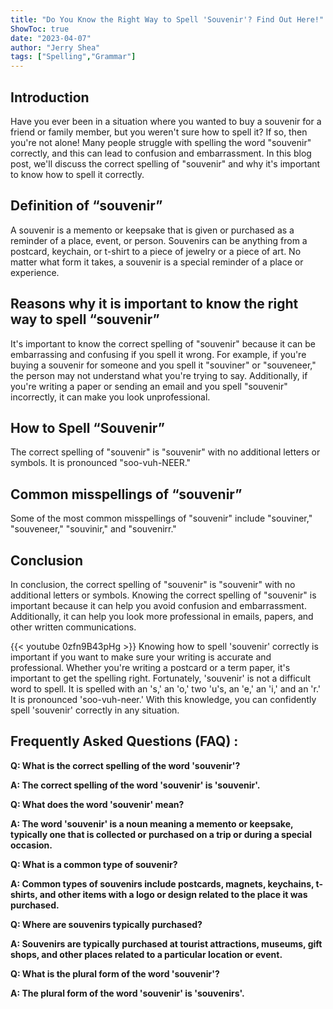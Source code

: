 ```yaml
---
title: "Do You Know the Right Way to Spell 'Souvenir'? Find Out Here!"
ShowToc: true 
date: "2023-04-07"
author: "Jerry Shea" 
tags: ["Spelling","Grammar"]
---
```

## Introduction
Have you ever been in a situation where you wanted to buy a souvenir for a friend or family member, but you weren't sure how to spell it? If so, then you're not alone! Many people struggle with spelling the word "souvenir" correctly, and this can lead to confusion and embarrassment. In this blog post, we'll discuss the correct spelling of "souvenir" and why it's important to know how to spell it correctly.

## Definition of “souvenir” 
A souvenir is a memento or keepsake that is given or purchased as a reminder of a place, event, or person. Souvenirs can be anything from a postcard, keychain, or t-shirt to a piece of jewelry or a piece of art. No matter what form it takes, a souvenir is a special reminder of a place or experience.

## Reasons why it is important to know the right way to spell “souvenir”
It's important to know the correct spelling of "souvenir" because it can be embarrassing and confusing if you spell it wrong. For example, if you're buying a souvenir for someone and you spell it "souviner" or "souveneer," the person may not understand what you're trying to say. Additionally, if you're writing a paper or sending an email and you spell "souvenir" incorrectly, it can make you look unprofessional.

## How to Spell “Souvenir”
The correct spelling of "souvenir" is "souvenir" with no additional letters or symbols. It is pronounced "soo-vuh-NEER."

## Common misspellings of “souvenir”
Some of the most common misspellings of "souvenir" include "souviner," "souveneer," "souvinir," and "souvenirr."

## Conclusion
In conclusion, the correct spelling of "souvenir" is "souvenir" with no additional letters or symbols. Knowing the correct spelling of "souvenir" is important because it can help you avoid confusion and embarrassment. Additionally, it can help you look more professional in emails, papers, and other written communications.

{{< youtube 0zfn9B43pHg >}} 
Knowing how to spell 'souvenir' correctly is important if you want to make sure your writing is accurate and professional. Whether you're writing a postcard or a term paper, it's important to get the spelling right. Fortunately, 'souvenir' is not a difficult word to spell. It is spelled with an 's,' an 'o,' two 'u's, an 'e,' an 'i,' and an 'r.' It is pronounced 'soo-vuh-neer.' With this knowledge, you can confidently spell 'souvenir' correctly in any situation.

## Frequently Asked Questions (FAQ) :
**Q: What is the correct spelling of the word 'souvenir'?**

**A: The correct spelling of the word 'souvenir' is 'souvenir'.**

**Q: What does the word 'souvenir' mean?**

**A: The word 'souvenir' is a noun meaning a memento or keepsake, typically one that is collected or purchased on a trip or during a special occasion.**

**Q: What is a common type of souvenir?**

**A: Common types of souvenirs include postcards, magnets, keychains, t-shirts, and other items with a logo or design related to the place it was purchased.**

**Q: Where are souvenirs typically purchased?**

**A: Souvenirs are typically purchased at tourist attractions, museums, gift shops, and other places related to a particular location or event.**

**Q: What is the plural form of the word 'souvenir'?**

**A: The plural form of the word 'souvenir' is 'souvenirs'.**





